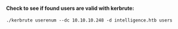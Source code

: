 #### Check to see if found users are valid with kerbrute:
```
./kerbrute userenum --dc 10.10.10.248 -d intelligence.htb users
```


